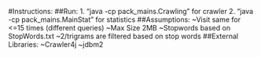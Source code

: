 #Instructions:
##Run:
	1. “java -cp <External Paths> pack_mains.Crawling” for crawler
	2. “java -cp <External Paths> pack_mains.MainStat” for statistics
##Assumptions:
	~Visit same for <=15 times (different queries)
	~Max Size 2MB
	~Stopwords based on StopWords.txt
	~2/trigrams are filtered based on stop words
##External Libraries:
	~Crawler4j
	~jdbm2
